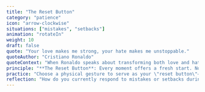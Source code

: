 ```yaml
---
title: "The Reset Button"
category: "patience"
icon: "arrow-clockwise"
situations: ["mistakes", "setbacks"]
animation: "rotateIn"
weight: 10
draft: false
quote: "Your love makes me strong, your hate makes me unstoppable."
quoteAuthor: "Cristiano Ronaldo"
quoteContext: "When Ronaldo speaks about transforming both love and hate into motivation, he demonstrates his mastery of The Reset Button. Throughout his career, he's shown an remarkable ability to reset after setbacks - missed penalties, losses, or criticism - channeling emotional responses into renewed determination. His mental resilience comes from this ability to continually refresh his mindset regardless of what came before."
principle: "**The Reset Button**: Every moment offers a fresh start. No matter what happened in the previous play, the previous half, or the previous match, you can always press the reset button and begin again with a clear mind."
practice: "Choose a physical gesture to serve as your \"reset button\"—perhaps taking a deep breath while adjusting your socks, or quickly touching the ground. In your next match, use this gesture deliberately after mistakes or when feeling frustrated to clear your mind and refocus on the present moment."
reflection: "How do you currently respond to mistakes or setbacks during a match? How might having a consistent \"reset button\" change your ability to recover quickly?"
---
```

